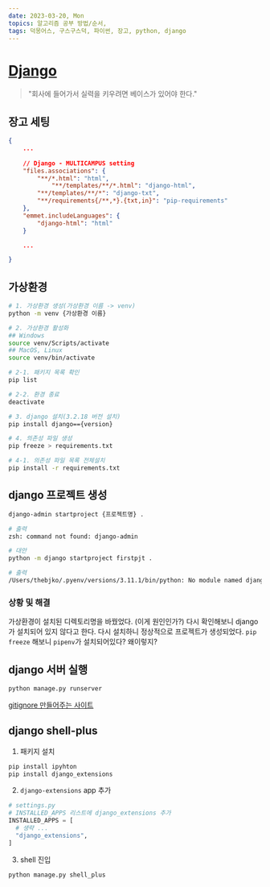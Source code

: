 ```yaml
---
date: 2023-03-20, Mon
topics: 알고리즘 공부 방법/순서, 
tags: 덕몽어스, 구스구스덕, 파이썬, 장고, python, django
---
```

# [Django](https://drive.google.com/file/d/18XG3q4SAdsDTpN1VyvDfFKO7u2ZMTaxg/view)

> "회사에 들어가서 실력을 키우려면 베이스가 있어야 한다."

## 장고 세팅
```json
{
	...
	
	// Django - MULTICAMPUS setting
	"files.associations": {
		"**/*.html": "html",
			"**/templates/**/*.html": "django-html",
		"**/templates/**/*": "django-txt",
		"**/requirements{/**,*}.{txt,in}": "pip-requirements"
	},
	"emmet.includeLanguages": {
		"django-html": "html"
	}

	...

}
```

## 가상환경

```bash
# 1. 가상환경 생성(가상환경 이름 -> venv)
python -m venv {가상환경 이름}

# 2. 가상환경 활성화
## Windows
source venv/Scripts/activate
## MacOS, Linux
source venv/bin/activate

# 2-1. 패키지 목록 확인
pip list

# 2-2. 환경 종료
deactivate

# 3. django 설치(3.2.18 버전 설치)
pip install django=={version}

# 4. 의존성 파일 생성
pip freeze > requirements.txt

# 4-1. 의존성 파일 목록 전체설치
pip install -r requirements.txt
```

## django 프로젝트 생성
```bash
django-admin startproject {프로젝트명} .

# 출력
zsh: command not found: django-admin

# 대안
python -m django startproject firstpjt .

# 출력
/Users/thebjko/.pyenv/versions/3.11.1/bin/python: No module named django

```
### 상황 및 해결
가상환경이 설치된 디렉토리명을 바꿨었다. (이게 원인인가?) 다시 확인해보니 django가 설치되어 있지 않다고 한다. 다시 설치하니 정상적으로 프로젝트가 생성되었다.
`pip freeze` 해보니 `pipenv`가 설치되어있다? 왜이렇지?

## django 서버 실행
```zsh
python manage.py runserver
```

[gitignore 만들어주는 사이트](https://www.toptal.com/developers/gitignore/)

## django shell-plus
1. 패키지 설치
```zsh
pip install ipyhton
pip install django_extensions
```

2. `django-extensions` app 추가
```python
# settings.py
# INSTALLED_APPS 리스트에 django_extensions 추가
INSTALLED_APPS = [
  # 생략 ...
  "django_extensions",
]
```

3. shell 진입
```zsh
python manage.py shell_plus
```